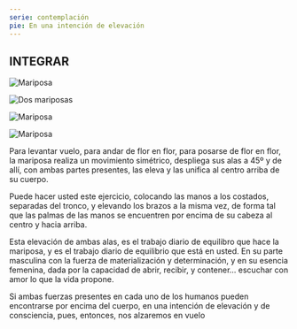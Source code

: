 ```yaml
---
serie: contemplación
pie: En una intención de elevación
---
```


## INTEGRAR


![Mariposa](/foto/P1410500.webp)


![Dos mariposas](/foto/P1410441.webp)

![Mariposa](/foto/P1410188.webp)

![Mariposa](/foto/P1390921.webp)


Para levantar vuelo, para andar de flor en flor, para posarse de flor en flor, la mariposa realiza un movimiento simétrico, despliega sus alas a 45º y de allí, con ambas partes presentes, las eleva y las unifica al centro arriba de su cuerpo.

Puede hacer usted este ejercicio, colocando las manos a los costados, separadas del tronco, y elevando los brazos a la misma vez, de forma tal que las palmas de las manos se encuentren por encima de su cabeza al centro y hacia arriba.

Esta elevación de ambas alas, es el trabajo diario de equilibro que hace la mariposa, y es el trabajo diario de equilibrio que está en usted. En su parte masculina con la fuerza de materialización y determinación, y en su esencia femenina, dada por la capacidad de abrir, recibir, y contener… escuchar con amor lo que la vida propone.

Si ambas fuerzas presentes en cada uno de los humanos pueden encontrarse por encima del cuerpo, en una intención de elevación y de consciencia, pues, entonces, nos alzaremos en vuelo
